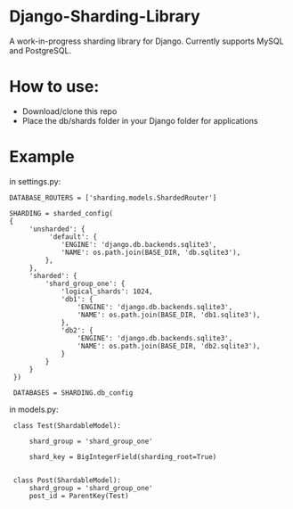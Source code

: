 # Django-Sharding-Library
A work-in-progress sharding library for Django. Currently supports MySQL and PostgreSQL.

# How to use:

- Download/clone this repo
- Place the db/shards folder in your Django folder for applications

# Example

in settings.py:
```
DATABASE_ROUTERS = ['sharding.models.ShardedRouter']

SHARDING = sharded_config(
{
     'unsharded': {
          'default': {
             'ENGINE': 'django.db.backends.sqlite3',
             'NAME': os.path.join(BASE_DIR, 'db.sqlite3'),
         },
     },
     'sharded': {
         'shard_group_one': {
             'logical_shards': 1024,
             'db1': {
                 'ENGINE': 'django.db.backends.sqlite3',
                 'NAME': os.path.join(BASE_DIR, 'db1.sqlite3'),
             },
             'db2': {
                 'ENGINE': 'django.db.backends.sqlite3',
                 'NAME': os.path.join(BASE_DIR, 'db2.sqlite3'),
             }
         }
     }
 })

 DATABASES = SHARDING.db_config
```

 in models.py:

```
 class Test(ShardableModel):

     shard_group = 'shard_group_one'

     shard_key = BigIntegerField(sharding_root=True)


 class Post(ShardableModel):
     shard_group = 'shard_group_one'
     post_id = ParentKey(Test)
```
